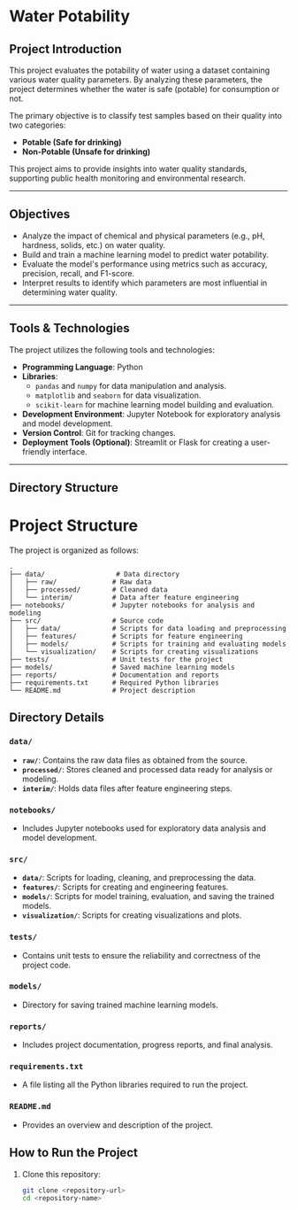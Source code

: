 # **Water Potability**

## **Project Introduction**
This project evaluates the potability of water using a dataset containing various water quality parameters. By analyzing these parameters, the project determines whether the water is safe (potable) for consumption or not.

The primary objective is to classify test samples based on their quality into two categories:
- **Potable (Safe for drinking)**  
- **Non-Potable (Unsafe for drinking)**  

This project aims to provide insights into water quality standards, supporting public health monitoring and environmental research.

---

## **Objectives**
- Analyze the impact of chemical and physical parameters (e.g., pH, hardness, solids, etc.) on water quality.
- Build and train a machine learning model to predict water potability.
- Evaluate the model's performance using metrics such as accuracy, precision, recall, and F1-score.
- Interpret results to identify which parameters are most influential in determining water quality.

---

## **Tools & Technologies**
The project utilizes the following tools and technologies:

- **Programming Language**: Python  
- **Libraries**:
  - `pandas` and `numpy` for data manipulation and analysis.
  - `matplotlib` and `seaborn` for data visualization.
  - `scikit-learn` for machine learning model building and evaluation.
- **Development Environment**: Jupyter Notebook for exploratory analysis and model development.
- **Version Control**: Git for tracking changes.
- **Deployment Tools (Optional)**: Streamlit or Flask for creating a user-friendly interface.

---

## **Directory Structure**
# Project Structure

The project is organized as follows:

```
.
├── data/                  # Data directory
│   ├── raw/              # Raw data
│   ├── processed/        # Cleaned data
│   └── interim/          # Data after feature engineering
├── notebooks/            # Jupyter notebooks for analysis and modeling
├── src/                  # Source code
│   ├── data/             # Scripts for data loading and preprocessing
│   ├── features/         # Scripts for feature engineering
│   ├── models/           # Scripts for training and evaluating models
│   └── visualization/    # Scripts for creating visualizations
├── tests/                # Unit tests for the project
├── models/               # Saved machine learning models
├── reports/              # Documentation and reports
├── requirements.txt      # Required Python libraries
└── README.md             # Project description
```

## Directory Details

### `data/`
- **`raw/`**: Contains the raw data files as obtained from the source.
- **`processed/`**: Stores cleaned and processed data ready for analysis or modeling.
- **`interim/`**: Holds data files after feature engineering steps.

### `notebooks/`
- Includes Jupyter notebooks used for exploratory data analysis and model development.

### `src/`
- **`data/`**: Scripts for loading, cleaning, and preprocessing the data.
- **`features/`**: Scripts for creating and engineering features.
- **`models/`**: Scripts for model training, evaluation, and saving the trained models.
- **`visualization/`**: Scripts for creating visualizations and plots.

### `tests/`
- Contains unit tests to ensure the reliability and correctness of the project code.

### `models/`
- Directory for saving trained machine learning models.

### `reports/`
- Includes project documentation, progress reports, and final analysis.

### `requirements.txt`
- A file listing all the Python libraries required to run the project.

### `README.md`
- Provides an overview and description of the project.


## **How to Run the Project**
1. Clone this repository:
   ```bash
   git clone <repository-url>
   cd <repository-name>

